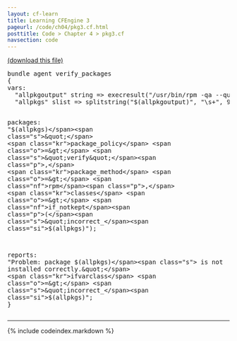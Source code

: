 ```yaml
---
layout: cf-learn
title: Learning CFEngine 3
pageurl: /code/ch04/pkg3.cf.html
posttitle: Code > Chapter 4 > pkg3.cf
navsection: code
---
```


[(download this file)](https://raw.github.com/zzamboni/cf-learn.info/master/src/ch04/pkg3.cf)

<div class="highlight"><pre><span class="k">bundle</span> <span class="k">agent</span> <span class="nf">verify_packages</span>
<span class="p">{</span>
<span class="kd">vars</span><span class="p">:</span>
  <span class="p">&quot;</span><span class="nv">allpkgoutput</span><span class="p">&quot;</span> <span class="kt">string</span> <span class="o">=&gt;</span> <span class="nf">execresult</span><span class="p">(</span><span class="s">&quot;/usr/bin/rpm -qa --queryformat </span><span class="se">\&quot;</span><span class="s">%{name}</span><span class="se">\n\&quot;</span><span class="s">&quot;</span><span class="p">);</span>
  <span class="p">&quot;</span><span class="nv">allpkgs</span><span class="p">&quot;</span> <span class="kt">slist</span> <span class="o">=&gt;</span> <span class="nf">splitstring</span><span class="p">(</span><span class="s">&quot;</span><span class="si">$(allpkgoutput)</span><span class="s">&quot;</span><span class="p">,</span> <span class="s">&quot;</span><span class="se">\s</span><span class="s">+&quot;</span><span class="p">,</span> <span class="mi">999999</span><span class="p">);</span>

<span class="kd">packages</span><span class="p">:</span>
  <span class="s">&quot;</span><span class="si">$(allpkgs)</span><span class="s">&quot;</span> 
    <span class="kr">package_policy</span> <span class="o">=&gt;</span> <span class="s">&quot;verify&quot;</span><span class="p">,</span>
    <span class="kr">package_method</span> <span class="o">=&gt;</span> <span class="nf">rpm</span><span class="p">,</span>
    <span class="kr">classes</span> <span class="o">=&gt;</span> <span class="nf">if_notkept</span><span class="p">(</span><span class="s">&quot;incorrect_</span><span class="si">$(allpkgs)</span><span class="s">&quot;</span><span class="p">);</span>

<span class="kd">reports</span><span class="p">:</span>
  <span class="s">&quot;Problem: package </span><span class="si">$(allpkgs)</span><span class="s"> is not installed correctly.&quot;</span>
    <span class="kr">ifvarclass</span> <span class="o">=&gt;</span> <span class="s">&quot;incorrect_</span><span class="si">$(allpkgs)</span><span class="s">&quot;</span><span class="p">;</span>
<span class="p">}</span>
</pre></div>


----

{% include codeindex.markdown %}
